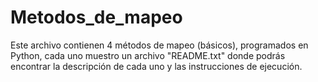 # Metodos_de_mapeo

Este archivo contienen 4 métodos de mapeo (básicos), programados en Python, cada uno muestro un archivo "README.txt" donde podrás encontrar la descripción de cada uno y las instrucciones de ejecución.
